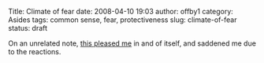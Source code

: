 Title: Climate of fear
date: 2008-04-10 19:03
author: offby1
category: Asides
tags: common sense, fear, protectiveness
slug: climate-of-fear
status: draft

On an unrelated note, [this pleased me](http://www.nysun.com/editorials/why-i-let-my-9-year-old-ride-subway-alone) in and of itself, and saddened me due to the reactions.
